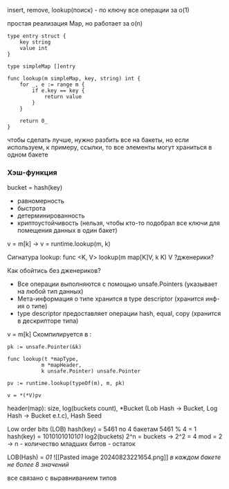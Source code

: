 insert, remove, lookup(поиск) - по ключу
все операции за o(1)

простая реализация Map, но работает за o(n)
```
type entry struct {
	key string
	value int
}

type simpleMap []entry

func lookup(m simpleMap, key, string) int {
	for _, e := range m {
		if e.key == key {
			return value
		}
	}
	
	return 0_
}
```

чтобы сделать лучше, нужно разбить все на бакеты, но если используем, к примеру, ссылки, то все элементы могут храниться в одном бакете

### Хэш-функция

bucket = hash(key)
- равномерность
- быстрота
- детерминированность
- криптоустойчивость (нельзя, чтобы кто-то подобрал все ключи для помещения данных в один бакет)

v = m[k] -> v = runtime.lookup(m, k)

Сигнатура lookup:
func <K, V> lookup(m map[K]V, k K) V ?дженерики?

Как обойтись без дженериков?

- Все операции выполняются с помощью unsafe.Pointers (указывает на любой тип данных)
- Мета-информация о типе хранится в type descriptor (хранится инф-ия о типе)
- type descriptor предоставляет операции hash, equal, copy (хранится в дескрипторе типа)

 v = m[k]
 Скомпилируется в : 
 ```
pk := unsafe.Pointer(&k)

func lookup(t *mapType,
			m *mapHeader,
			k unsafe.Pointer) unsafe.Pointer

pv := runtime.lookup(typeOf(m), m, pk)

v = *(*V)pv
 ```

header(map):
size, log(buckets count), \*Bucket (Lob Hash -> Bucket, Log Hash -> Bucket e.t.c), Hash Seed

Low order bits (LOB)
hash(key) = 5461 по 4 бакетам
5461 % 4 = 1
hash(key) = 10101010101*01*
log2(buckets)
2^n = buckets -> 2^2 = 4
mod = 2 -> n - количество младших битов - остаток

LOB(Hash) = *01*
![[Pasted image 20240823221654.png]]
*в каждом бакете не более 8 значений*

все связано с выравниванием типов












